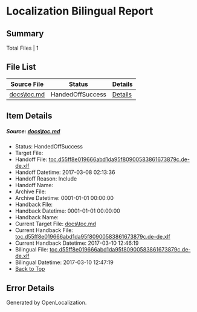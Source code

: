 # <a name='report-top'></a> Localization Bilingual Report

## Summary
 Total Files | 1

## File List
 Source File | Status | Details 
 ----------- | ------ | ------- 
 [docs\toc.md](https://github.com/dotnet/docs/blob/9d770d008ff1223499de36b2b7b731d8ff6f0f2b/docs/toc.md) | HandedOffSuccess | [Details](#8eb15b67fc042d4aa26b973f0bfe1cce0634ab113444)

## Item Details
##### <a name='8eb15b67fc042d4aa26b973f0bfe1cce0634ab113444'></a> Source: [docs\toc.md](https://github.com/dotnet/docs/blob/9d770d008ff1223499de36b2b7b731d8ff6f0f2b/docs/toc.md)
* Status: HandedOffSuccess
* Target File: 
* Handoff File: [toc.d55ff8e019666abd1da95f80900583861673879c.de-de.xlf](https://github.com/dotnet/docs.handoff/blob/57d5118a139533b7566d94123a1f55984d74d1a2/ol-handoff/dotnet/docs.de-de/master/dotnet-core/toc.d55ff8e019666abd1da95f80900583861673879c.de-de.xlf)
* Handoff Datetime: 2017-03-08 02:13:36
* Handoff Reason: Include
* Handoff Name: 
* Archive File: 
* Archive Datetime: 0001-01-01 00:00:00
* Handback File: 
* Handback Datetime: 0001-01-01 00:00:00
* Handback Name: 
* Current Target File: [docs\toc.md](https://github.com/dotnet/docs.de-de/blob/5b06686fe27ab6ef9b573388ebba3f3e1df642a1/docs/toc.md)
* Current Handback File: [toc.d55ff8e019666abd1da95f80900583861673879c.de-de.xlf](https://github.com/dotnet/docs.handback/blob/4a7d4afd000b88d084b1a54072c71292b7492117/ol-handback/dotnet/docs.de-de/master/dotnet-core/toc.d55ff8e019666abd1da95f80900583861673879c.de-de.xlf)
* Current Handback Datetime: 2017-03-10 12:46:19
* Bilingual File: [toc.d55ff8e019666abd1da95f80900583861673879c.de-de.xlf](https://github.com/dotnet/docs.handback/blob/4a7d4afd000b88d084b1a54072c71292b7492117/ol-handback/dotnet/docs.de-de/master/dotnet-core/toc.d55ff8e019666abd1da95f80900583861673879c.de-de.xlf)
* Bilingual Datetime: 2017-03-10 12:47:19
* [Back to Top](#report-top)


## Error Details

Generated by OpenLocalization.
